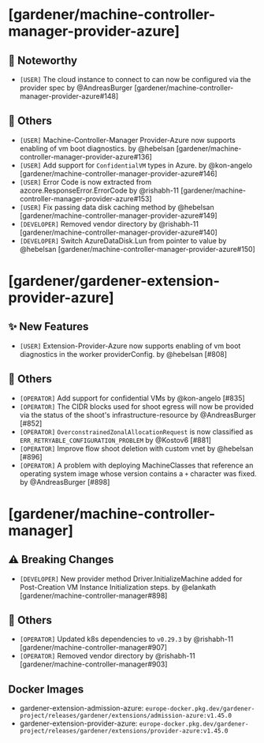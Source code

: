 # [gardener/machine-controller-manager-provider-azure]

## 📰 Noteworthy

- `[USER]` The cloud instance to connect to can now be configured via the provider spec by @AndreasBurger [gardener/machine-controller-manager-provider-azure#148]
## 🏃 Others

- `[USER]` Machine-Controller-Manager Provider-Azure now supports enabling of vm boot diagnostics.  by @hebelsan [gardener/machine-controller-manager-provider-azure#136]
- `[USER]` Add support for `ConfidentialVM` types in Azure. by @kon-angelo [gardener/machine-controller-manager-provider-azure#146]
- `[USER]` Error Code is now extracted from azcore.ResponseError.ErrorCode by @rishabh-11 [gardener/machine-controller-manager-provider-azure#153]
- `[USER]` Fix passing data disk caching method by @hebelsan [gardener/machine-controller-manager-provider-azure#149]
- `[DEVELOPER]` Removed vendor directory by @rishabh-11 [gardener/machine-controller-manager-provider-azure#140]
- `[DEVELOPER]` Switch AzureDataDisk.Lun from pointer to value by @hebelsan [gardener/machine-controller-manager-provider-azure#150]
# [gardener/gardener-extension-provider-azure]

## ✨ New Features

- `[USER]` Extension-Provider-Azure now supports enabling of vm boot diagnostics in the worker providerConfig. by @hebelsan [#808]
## 🏃 Others

- `[OPERATOR]` Add support for confidential VMs by @kon-angelo [#835]
- `[OPERATOR]` The CIDR blocks used for shoot egress will now be provided via the status of the shoot's infrastructure-resource by @AndreasBurger [#852]
- `[OPERATOR]` `OverconstrainedZonalAllocationRequest` is now classified as `ERR_RETRYABLE_CONFIGURATION_PROBLEM` by @Kostov6 [#881]
- `[OPERATOR]` Improve flow shoot deletion with custom vnet by @hebelsan [#896]
- `[OPERATOR]` A problem with deploying MachineClasses that reference an operating system image whose version contains a `+` character was fixed.  by @AndreasBurger [#898]
# [gardener/machine-controller-manager]

## ⚠️ Breaking Changes

- `[DEVELOPER]`  New provider method Driver.InitializeMachine added for Post-Creation VM Instance Initialization steps. by @elankath [gardener/machine-controller-manager#898]
## 🏃 Others

- `[OPERATOR]` Updated k8s dependencies to `v0.29.3` by @rishabh-11 [gardener/machine-controller-manager#907]
- `[OPERATOR]` Removed vendor directory by @rishabh-11 [gardener/machine-controller-manager#903]

## Docker Images
- gardener-extension-admission-azure: `europe-docker.pkg.dev/gardener-project/releases/gardener/extensions/admission-azure:v1.45.0`
- gardener-extension-provider-azure: `europe-docker.pkg.dev/gardener-project/releases/gardener/extensions/provider-azure:v1.45.0`
